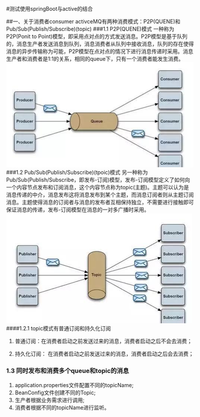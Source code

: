 #测试使用springBoot与active的结合

##一、关于消费者consumer
activceMQ有两种消费模式：P2P(QUENE)和Pub/Sub(Publish/Subscribe)(topic)
###1.1 P2P(QUENE)模式
一种称为P2P(Ponit to Point)模型，即采用点对点的方式发送消息。P2P模型是基于队列的，消息生产者发送消息到队列，消息消费者从队列中接收消息，队列的存在使得消息的异步传输称为可能，P2P模型在点对点的情况下进行消息传递时采用。消息生产者和消费者是1:1的关系，相同的queue下，只有一个消费者能发生消费。
![](https://github.com/bian1234/activeMQ/blob/master/src/main/resources/static/image/P2P.png)
###1.2 Pub/Sub(Publish/Subscribe)(tpoic)模式
另一种称为Pub/Sub(Publish/Subscribe，即发布-订阅)模型，发布-订阅模型定义了如何向一个内容节点发布和订阅消息，这个内容节点称为topic(主题)。主题可以认为是消息传递的中介，消息发布这将消息发布到某个主题，而消息订阅者则从主题订阅消息。主题使得消息的订阅者与消息的发布者互相保持独立，不需要进行接触即可保证消息的传递，发布-订阅模型在消息的一对多广播时采用。
![](https://github.com/bian1234/activeMQ/blob/master/src/main/resources/static/image/topic.png)
####1.2.1 topic模式有普通订阅和持久化订阅
    
1. 普通订阅：在消费者启动之前发送过来的消息，消费者启动之后不会去消费；
    
2. 持久化订阅： 在消费者启动之前发送过来的消息，消费者启动之后会去消费；

### 1.3 同时发布和消费多个queue和topic的消息
1. application.properties文件配置不同的topicName;
2. BeanConfig文件创建不同的Topic;
3. 生产者根据业务需求进行调用;
4. 消费者根据不同的topicName进行监听。